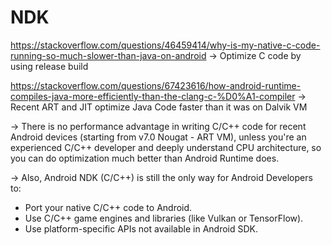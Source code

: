 # NDK
https://stackoverflow.com/questions/46459414/why-is-my-native-c-code-running-so-much-slower-than-java-on-android
-> Optimize C code by using release build

https://stackoverflow.com/questions/67423616/how-android-runtime-compiles-java-more-efficiently-than-the-clang-c-%D0%A1-compiler
-> Recent ART and JIT optimize Java Code faster than it was on Dalvik VM

-> There is no performance advantage in writing C/C++ code for recent Android devices (starting from v7.0 Nougat - ART VM), unless you're an experienced C/C++ developer and deeply understand CPU architecture, so you can do optimization much better than Android Runtime does.

-> Also, Android NDK (C/C++) is still the only way for Android Developers to:

* Port your native C/C++ code to Android.
* Use C/C++ game engines and libraries (like Vulkan or TensorFlow).
* Use platform-specific APIs not available in Android SDK.
